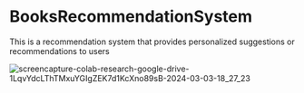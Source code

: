 # BooksRecommendationSystem
This is a recommendation system that provides personalized suggestions or recommendations to users

![screencapture-colab-research-google-drive-1LqvYdcLThTMxuYGIgZEK7d1KcXno89sB-2024-03-03-18_27_23](https://github.com/mohammadjadallah/BooksRecommendationSystem/assets/70474875/4c8f0b24-1b83-482a-b49f-0077eb9d91c9)
